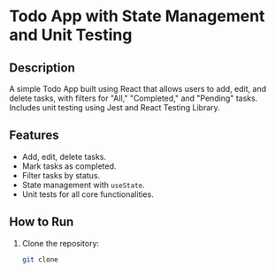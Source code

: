 # Todo App with State Management and Unit Testing

## Description
A simple Todo App built using React that allows users to add, edit, and delete tasks, with filters for "All," "Completed," and "Pending" tasks. Includes unit testing using Jest and React Testing Library.

## Features
- Add, edit, delete tasks.
- Mark tasks as completed.
- Filter tasks by status.
- State management with `useState`.
- Unit tests for all core functionalities.

## How to Run
1. Clone the repository:
   ```bash
   git clone 
